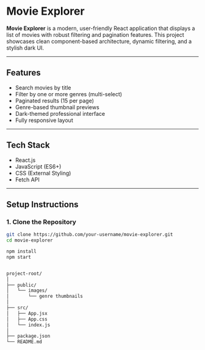 # Movie Explorer

**Movie Explorer** is a modern, user-friendly React application that displays a list of movies with robust filtering and pagination features. This project showcases clean component-based architecture, dynamic filtering, and a stylish dark UI.

---

## Features

- Search movies by title
- Filter by one or more genres (multi-select)
- Paginated results (15 per page)
- Genre-based thumbnail previews
- Dark-themed professional interface
- Fully responsive layout

---

## Tech Stack

- React.js
- JavaScript (ES6+)
- CSS (External Styling)
- Fetch API

---

## Setup Instructions

### 1. Clone the Repository

```bash
git clone https://github.com/your-username/movie-explorer.git
cd movie-explorer

npm install
npm start


project-root/
│
├── public/
│   └── images/
│       └── genre thumbnails
│
├── src/
│   ├── App.jsx
│   ├── App.css
│   └── index.js
│
├── package.json
└── README.md
